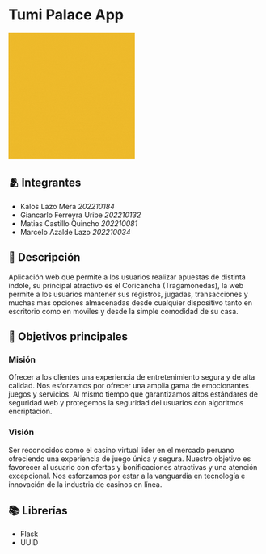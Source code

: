 # Tumi Palace App

<img src="./src/tumipalace.gif" width="250">


## 🫂 Integrantes
- Kalos Lazo Mera *202210184*
- Giancarlo Ferreyra Uribe *202210132*
- Matias Castillo Quincho *202210081*
- Marcelo Azalde Lazo *202210034*


## 📝 Descripción
Aplicación web que permite a los usuarios realizar apuestas de distinta indole, su principal atractivo es el Coricancha (Tragamonedas), la web permite a los usuarios mantener sus registros, jugadas, transacciones y muchas mas opciones almacenadas desde cualquier dispositivo tanto en escritorio como en moviles y desde la simple comodidad de su casa.


## 📌 Objetivos principales
### Misión
Ofrecer a los clientes una experiencia de entretenimiento segura y de alta calidad. Nos esforzamos por ofrecer una amplia gama de emocionantes juegos y servicios. Al mismo tiempo que garantizamos altos estándares de seguridad web y protegemos la seguridad del usuarios con algoritmos encriptación.
 
### Visión
Ser reconocidos como el casino virtual lider en el mercado peruano ofreciendo una experiencia de juego única y segura. Nuestro objetivo es favorecer al usuario con ofertas y bonificaciones atractivas y una atención excepcional. Nos esforzamos por estar a la vanguardia en tecnología e innovación de la industria de casinos en línea.


## 📚 Librerías
- Flask
- UUID